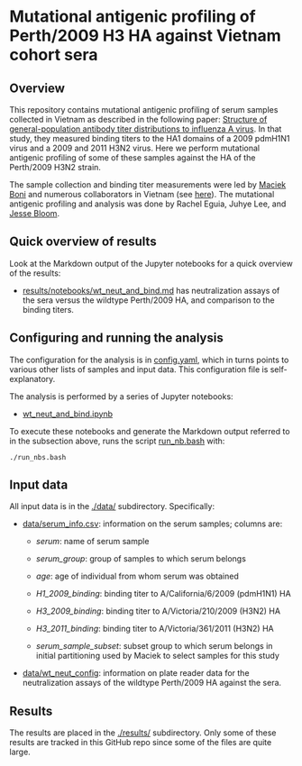 # Mutational antigenic profiling of Perth/2009 H3 HA against Vietnam cohort sera

## Overview
This repository contains mutational antigenic profiling of serum samples collected in Vietnam as described in the following paper:
[Structure of general-population antibody titer distributions to influenza A virus](https://www.nature.com/articles/s41598-017-06177-0).
In that study, they measured binding titers to the HA1 domains of a 2009 pdmH1N1 virus and a 2009 and 2011 H3N2 virus.
Here we perform mutational antigenic profiling of some of these samples against the HA of the Perth/2009 H3N2 strain.

The sample collection and binding titer measurements were led by [Maciek Boni](https://bio.psu.edu/directory/mfb9) and numerous collaborators in Vietnam (see [here](https://www.nature.com/articles/s41598-017-06177-0)).
The mutational antigenic profiling and analysis was done by Rachel Eguia, Juhye Lee, and [Jesse Bloom](https://research.fhcrc.org/bloom/en.html).

## Quick overview of results
Look at the Markdown output of the Jupyter notebooks for a quick overview of the results:

  - [results/notebooks/wt_neut_and_bind.md](results/notebooks/wt_neut_and_bind.md) has neutralization assays of the sera versus the wildtype Perth/2009 HA, and comparison to the binding titers.

## Configuring and running the analysis
The configuration for the analysis is in [config.yaml](config.yaml), which in turns points to various other lists of samples and input data.
This configuration file is self-explanatory.

The analysis is performed by a series of Jupyter notebooks:

  - [wt_neut_and_bind.ipynb](wt_neut_and_bind.ipynb)

To execute these notebooks and generate the Markdown output referred to in the subsection above, runs the script [run_nb.bash](run_nbs.bash) with:

    ./run_nbs.bash

## Input data
All input data is in the [./data/](data) subdirectory.
Specifically:

  - [data/serum_info.csv](data/serum_info.csv): information on the serum samples; columns are:

    - *serum*: name of serum sample

    - *serum_group*: group of samples to which serum belongs

    - *age*: age of individual from whom serum was obtained

    - *H1_2009_binding*: binding titer to A/California/6/2009 (pdmH1N1) HA

    - *H3_2009_binding*: binding titer to A/Victoria/210/2009 (H3N2) HA

    - *H3_2011_binding*: binding titer to A/Victoria/361/2011 (H3N2) HA

    - *serum_sample_subset*: subset group to which serum belongs in initial partitioning used by Maciek to select samples for this study

  - [data/wt_neut_config](data/wt_neut_config.yaml): information on plate reader data for the neutralization assays of the wildtype Perth/2009 HA against the sera.

## Results
The results are placed in the [./results/](results) subdirectory.
Only some of these results are tracked in this GitHub repo since some of the files are quite large.

